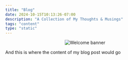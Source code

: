 ```yaml
---
title: "Blog"
date: 2024-10-15T10:13:26-07:00
description: "A Collection of My Thoughts & Musings"
tags: "content" 
type: "static"
---
```


<div style="text-align: center;">
    <img src="/images/welcome-banner.png" alt="Welcome banner" style="max-width: 100%; height: auto;">
</div>


And this is where  the content of my blog post would go